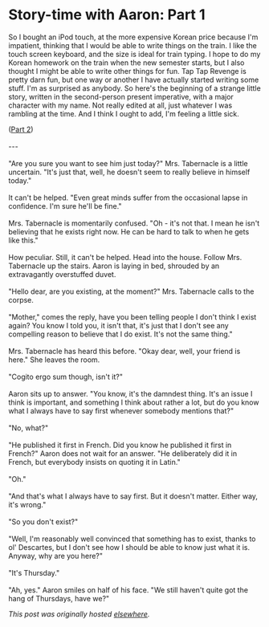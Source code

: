 # Story-time with Aaron: Part 1

<div>
<p>So I bought an iPod touch, at the more expensive Korean price because I'm impatient, thinking that I would be able to write things on the train.  I like the touch screen keyboard, and the size is ideal for train typing.  I hope to do my Korean homework on the train when the new semester starts, but I also thought I might be able to write other things for fun.  Tap Tap Revenge is pretty darn fun, but one way or another I have actually started writing some stuff.  I'm as surprised as anybody.  So here's the beginning of a strange little story, written in the second-person present imperative, with a major character with my name.  Not really edited at all, just whatever I was rambling at the time.  And I think I ought to add, I'm feeling a little sick.</p>
<div>(<a href="/2010/04/01/story-time-with-aaron-part-2/">Part 2</a>)</div>
<div><br></div>
<div>---</div>
<div><br></div>
<div><span class="Apple-style-span">"Are you sure you want to see him just today?" Mrs. Tabernacle is a little uncertain. "It's just that, well, he doesn't seem to really believe in himself today."<br><br>It can't be helped. "Even great minds suffer from the occasional lapse in confidence. I'm sure he'll be fine."<br><br>Mrs. Tabernacle is momentarily confused. "Oh - it's not that. I mean he isn't believing that he exists right now. He can be hard to talk to when he gets like this."<br><br>How peculiar. Still, it can't be helped. Head into the house. Follow Mrs. Tabernacle up the stairs. Aaron is laying in bed, shrouded by an extravagantly overstuffed duvet.<br><br>"Hello dear, are you existing, at the moment?" Mrs. Tabernacle calls to the corpse.<br><br>"Mother," comes the reply, have you been telling people I don't think I exist again?  You know I told you, it isn't that, it's just that I don't see any compelling reason to believe that I do exist.  It's not the same thing."<br><br>Mrs. Tabernacle has heard this before. "Okay dear, well, your friend is here." She leaves the room.<br><br>"Cogito ergo sum though, isn't it?"<br><br>Aaron sits up to answer. "You know, it's the damndest thing. It's an issue I think is important, and something I think about rather a lot, but do you know what I always have to say first whenever somebody mentions that?"<br><br>"No, what?"<br><br>"He published it first in French.  Did you know he published it first in French?" Aaron does not wait for an answer. "He deliberately did it in French, but everybody insists on quoting it in Latin."<br><br>"Oh."<br><br>"And that's what I always have to say first. But it doesn't matter. Either way, it's wrong."<br><br>"So you don't exist?"<br><br>"Well, I'm reasonably well convinced that something has to exist, thanks to ol' Descartes, but I don't see how I should be able to know just what it is. Anyway, why are you here?"<br><br>"It's Thursday."<br><br>"Ah, yes." Aaron smiles on half of his face. "We still haven't quite got the hang of Thursdays, have we?"</span></div>
</div>


*This post was originally hosted [elsewhere](http://planspace.blogspot.com/2010/03/story-time-with-aaron-part-1.html).*
